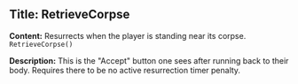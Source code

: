 ## Title: RetrieveCorpse

**Content:**
Resurrects when the player is standing near its corpse.
`RetrieveCorpse()`

**Description:**
This is the "Accept" button one sees after running back to their body.
Requires there to be no active resurrection timer penalty.